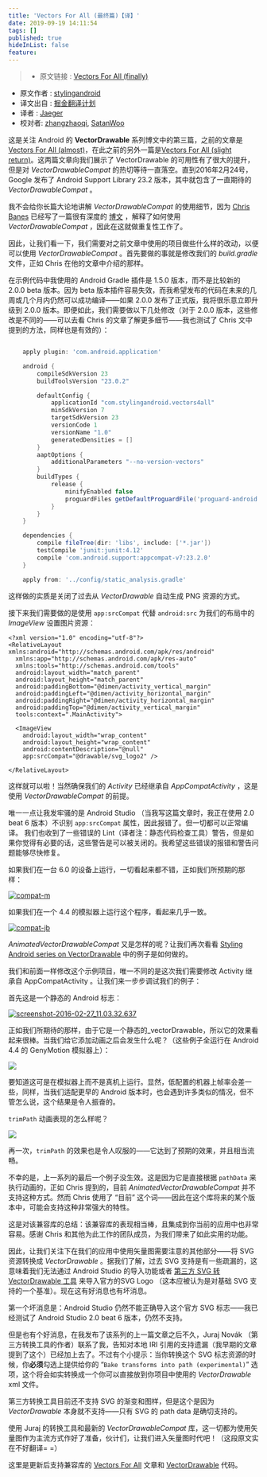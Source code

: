 ```yaml
---
title: 'Vectors For All (最终篇)【译】'
date: 2019-09-19 14:11:54
tags: []
published: true
hideInList: false
feature: 
---
```


>* 原文链接 : [Vectors For All (finally)](https://blog.stylingandroid.com/vectors-for-all-finally/)
* 原文作者 : [stylingandroid](https://blog.stylingandroid.com)
* 译文出自 : [掘金翻译计划](https://github.com/xitu/gold-miner)
* 译者 : [Jaeger](https://github.com/laobie)
* 校对者: [zhangzhaoqi](https://github.com/joddiy), [SatanWoo](https://github.com/SatanWoo)


这是关注 Android 的 __VectorDrawable__ 系列博文中的第三篇，之前的文章是[Vectors For All (almost)](https://blog.stylingandroid.com/vectors-for-all-almost/)，在此之前的另外一篇是[Vectors For All (slight return)](https://blog.stylingandroid.com/vectors-for-all-slight-return/)。这两篇文章向我们展示了 VectorDrawable 的可用性有了很大的提升，但是对 _VectorDrawableCompat_ 的热切等待一直落空。直到2016年2月24号，Google 发布了 Android Support Library 23.2 版本，其中就包含了一直期待的 _VectorDrawableCompat_ 。
<!-- more -->


我不会给你长篇大论地讲解 _VectorDrawableCompat_ 的使用细节，因为 [Chris Banes](https://chris.banes.me/) 已经写了一篇很有深度的 [博文](https://medium.com/@chrisbanes/appcompat-v23-2-age-of-the-vectors-91cbafa87c88#.kf57cowuy) ，解释了如何使用 _VectorDrawableCompat_ ，因此在这就做重复性工作了。

因此，让我们看一下，我们需要对之前文章中使用的项目做些什么样的改动，以便可以使用 _VectorDrawableCompat_ 。首先要做的事就是修改我们的 _build.gradle_ 文件，正如 Chris 在他的文章中介绍的那样。

在示例代码中我使用的 Android Gradle 插件是 1.5.0 版本，而不是比较新的 2.0.0 beta 版本。因为 beta 版本插件容易失效，而我希望发布的代码在未来的几周或几个月内仍然可以成功编译——如果 2.0.0 发布了正式版，我将很乐意立即升级到 2.0.0 版本。即便如此，我们需要做以下几处修改（对于 2.0.0 版本，这些修改是不同的——可以去看 Chris 的文章了解更多细节——我也测试了 Chris 文中提到的方法，同样也是有效的）：

~~~ groovy

    apply plugin: 'com.android.application'

    android {
        compileSdkVersion 23
        buildToolsVersion "23.0.2"

        defaultConfig {
            applicationId "com.stylingandroid.vectors4all"
            minSdkVersion 7
            targetSdkVersion 23
            versionCode 1
            versionName "1.0"
            generatedDensities = []
        }
        aaptOptions {
            additionalParameters "--no-version-vectors"
        }
        buildTypes {
            release {
                minifyEnabled false
                proguardFiles getDefaultProguardFile('proguard-android.txt'), 'proguard-rules.pro'
            }
        }
    }

    dependencies {
        compile fileTree(dir: 'libs', include: ['*.jar'])
        testCompile 'junit:junit:4.12'
        compile 'com.android.support:appcompat-v7:23.2.0'
    }

    apply from: '../config/static_analysis.gradle'
~~~

这样做的实质是关闭了过去从 _VectorDrawable_ 自动生成 PNG 资源的方式。

接下来我们需要做的是使用 `app:srcCompat` 代替 `android:src` 为我们的布局中的 _ImageView_ 设置图片资源：

    <?xml version="1.0" encoding="utf-8"?>
    <RelativeLayout xmlns:android="http://schemas.android.com/apk/res/android"
      xmlns:app="http://schemas.android.com/apk/res-auto"
      xmlns:tools="http://schemas.android.com/tools"
      android:layout_width="match_parent"
      android:layout_height="match_parent"
      android:paddingBottom="@dimen/activity_vertical_margin"
      android:paddingLeft="@dimen/activity_horizontal_margin"
      android:paddingRight="@dimen/activity_horizontal_margin"
      android:paddingTop="@dimen/activity_vertical_margin"
      tools:context=".MainActivity">

      <ImageView
        android:layout_width="wrap_content"
        android:layout_height="wrap_content"
        android:contentDescription="@null"
        app:srcCompat="@drawable/svg_logo2" />

    </RelativeLayout>

这样就可以啦！当然确保我们的 _Activity_ 已经继承自 _AppCompatActivity_ ，这是使用 _VectorDrawableCompat_ 的前提。

唯一一点让我发牢骚的是 Android Studio （当我写这篇文章时，我正在使用 2.0 beat 6 版本）不识别 `app:srcCompat` 属性，因此报错了。但一切都可以正常编译。 我们也收到了一些错误的 Lint（译者注：静态代码检查工具）警告，但是如果你觉得有必要的话，这些警告是可以被关闭的。我希望这些错误的报错和警告问题能够尽快修复。

如果我们在一台 6.0 的设备上运行，一切看起来都不错，正如我们所预期的那样：

[![compat-m](https://i1.wp.com/blog.stylingandroid.com/wp-content/uploads/2016/02/compat-m.png?resize=300%2C225&ssl=1%20300w,%20https://i1.wp.com/blog.stylingandroid.com/wp-content/uploads/2016/02/compat-m.png?resize=768%2C576&ssl=1%20768w,%20https://i1.wp.com/blog.stylingandroid.com/wp-content/uploads/2016/02/compat-m.png?resize=1024%2C768&ssl=1%201024w,%20https://i1.wp.com/blog.stylingandroid.com/wp-content/uploads/2016/02/compat-m.png?resize=624%2C468&ssl=1%20624w)](https://blog.stylingandroid.com/?attachment_id=3696)

如果我们在一个 4.4 的模拟器上运行这个程序，看起来几乎一致。

[![compat-jb](https://i0.wp.com/blog.stylingandroid.com/wp-content/uploads/2016/02/compat-jb.png?resize=180%2C300&ssl=1%20180w,%20https://i0.wp.com/blog.stylingandroid.com/wp-content/uploads/2016/02/compat-jb.png?w=480&ssl=1%20480w)](https://blog.stylingandroid.com/?attachment_id=3697)

_AnimatedVectorDrawableCompat_ 又是怎样的呢？让我们再次看看 [Styling Android series on VectorDrawable](https://blog.stylingandroid.com/vectordrawables-part-1/) 中的例子是如何做的。

我们和前面一样修改这个示例项目，唯一不同的是这次我们需要修改 Activity 继承自 AppCompatActivity 。让我们来一步步调试我们的例子：

首先这是一个静态的 Android 标志：

[![screenshot-2016-02-27_11.03.32.637](https://i0.wp.com/blog.stylingandroid.com/wp-content/uploads/2016/03/screenshot-2016-02-27_11.03.32.637.png?resize=300%2C180&ssl=1%20300w,%20https://i0.wp.com/blog.stylingandroid.com/wp-content/uploads/2016/03/screenshot-2016-02-27_11.03.32.637.png?resize=768%2C461&ssl=1%20768w,%20https://i0.wp.com/blog.stylingandroid.com/wp-content/uploads/2016/03/screenshot-2016-02-27_11.03.32.637.png?resize=1024%2C614&ssl=1%201024w,%20https://i0.wp.com/blog.stylingandroid.com/wp-content/uploads/2016/03/screenshot-2016-02-27_11.03.32.637.png?resize=624%2C374&ssl=1%20624w,%20https://i0.wp.com/blog.stylingandroid.com/wp-content/uploads/2016/03/screenshot-2016-02-27_11.03.32.637.png?w=1280&ssl=1%201280w)](https://blog.stylingandroid.com/?attachment_id=3699)

正如我们所期待的那样，由于它是一个静态的_vectorDrawable，所以它的效果看起来很棒。当我们给它添加动画之后会发生什么呢？（这些例子全运行在 Android 4.4 的 GenyMotion 模拟器上）：

![](http://ww4.sinaimg.cn/large/a490147fgw1f3qiw99kzeg20qo0g01es.gif)

要知道这可是在模拟器上而不是真机上运行。显然，低配置的机器上帧率会差一些，同样，当我们适配更早的 Android 版本时，也会遇到许多类似的情况，但不管怎么说，这个结果是令人振奋的。

`trimPath` 动画表现的怎么样呢？

![](http://ww2.sinaimg.cn/large/a490147fgw1f3qizfsrzjg20qo0g04ly.gif)

再一次，`trimPath` 的效果也是令人叹服的——它达到了预期的效果，并且相当流畅。

不幸的是，上一系列的最后一个例子没生效。这是因为它是直接根据 `pathData` 来执行动画的，正如 Chris 提到的，目前 _AnimatedVectorDrawableCompat_ 并不支持这种方式。然而 Chris 使用了 “目前” 这个词——因此在这个库将来的某个版本中，可能会支持这种非常强大的特性。

这是对该兼容库的总结：该兼容库的表现相当棒，且集成到你当前的应用中也非常容易。感谢 Chris 和其他为此工作的团队成员，为我们带来了如此实用的功能。

因此，让我们关注下在我们的应用中使用矢量图需要注意的其他部分——将 SVG 资源转换成 _VectorDrawable_ 。据我们了解，过去 SVG 支持是有一些疏漏的，这意味着我们无法通过 Android Studio 的导入功能或者  [第三方 SVG 转 VectorDrawable 工具](http://inloop.github.io/svg2android/) 来导入官方的SVG Logo （这本应被认为是对基础 SVG 支持的一个基准）。现在这有好消息也有坏消息。

第一个坏消息是：Android Studio 仍然不能正确导入这个官方 SVG 标志——我已经测试了 Android Studio 2.0 beat 6 版本，仍然不支持。

但是也有个好消息，在我发布了该系列的上一篇文章之后不久，Juraj Novák （第三方转换工具的作者）联系了我，告知对本地 IRI 引用的支持遗漏（我早期的文章提到了这个）已经加上去了。不过有个小提示：当你转换这个 SVG 标志资源的时候，你**必须**勾选上提供给你的 “`Bake transforms into path (experimental)`” 选项，这个将会如实转换成一个你可以直接放到你项目中使用的 _VectorDrawable_ xml 文件。

第三方转换工具目前还不支持 SVG 的渐变和图样，但是这个是因为 _VectorDrawable_ 本身就不支持——只有 SVG 的 path data 是确切支持的。

使用 Juraj 的转换工具和最新的 _VectorDrawableCompat_ 库，这一切都为使用矢量图作为主流方式作好了准备，伙计们，让我们进入矢量图时代吧！（这段原文实在不好翻译= =）

这里是更新后支持兼容库的 [Vectors For All](https://github.com/StylingAndroid/Vectors4All/tree/finally) 文章和 [VectorDrawable](https://bitbucket.org/StylingAndroid/vectordrawables/src/a27f80278eac093b68161ec52a29ffd480e937c1/?at=Part3) 代码。

